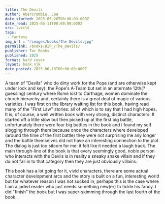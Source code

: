 ```yaml
---
title: The Devils
author: Abercrombie, Joe
date_started: 2025-05-28T00:00:00:000Z
date_read: 2025-06-11T00:00:00:000Z
src: lvccld
tags: 
 - fantasy 
img_url : "/images/books/The Devils.jpg"
permalink: /books/BIP_/The_Devils/
publisher: Tor Books
published: 2025
format: hard cover
layout: book.njk
date_posted: 2025-06-13T00:00:00:000Z
---
```

A team of "Devils" who do dirty work for the Pope (and are otherwise kept under lock and key): the Pope's A-Team but set in an alternate 12th(? guessing) century where Rome lost to Carthage, women dominate the church hierarchy and, certainly there is a great deal of magic of various varieties.  I was first on the library waiting list for this book, having read many of the "First Law" stories: all of which is to say that I had high hopes.  It is, of course, a well written book with very strong, distinct characters. It started off a little slow but then picked up at the first big battle, unfortunately there were four big battles in the book and I found my self slogging through them because once the characters where developed (around the time of the first battle) they were not surprising me any longer and the battle themselves did not have an interesting connection to the plot.  The dialog is just too sitcom for me: it felt like it needed a laugh track.  The main through-line of the book is that every seemingly good, noble person who interacts with the Devils is in reality a sneaky snake villain and if they do not fall in to that category then they are just obviously villains.

This book has a lot going for it, vivid characters, there are some actual character development arcs and the story is built on a fun, interesting world but for whatever reason I was not sucked in, perhaps this is the case where I am a jaded reader who just needs something new(er) to tickle his fancy.  I did "finish" the book but I was super-skimming through the last fourth of the book.